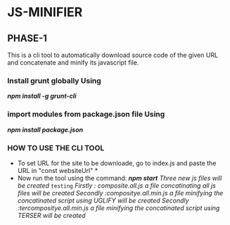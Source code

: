 # JS-MINIFIER

## PHASE-1

This is a cli tool to automatically download source code of the given URL and concatenate and minify its javascript file.

### Install grunt globally Using
___npm install -g grunt-cli___

### import modules from package.json file Using ###
***npm install package.json***

### HOW TO USE THE CLI TOOL ###
* To set URL for the site to be downloade, go to index.js and paste the URL in "const websiteUrl" *
* Now run the tool using the command:
***npm start***
*Three new js files will be created*
`testing`
*Firstly : composite.all.js a file concatinating all js files will be created*
*Secondly :compositye.all.min.js a file minifying the concatinated script using UGLIFY will be created*
*Secondly :tercompositye.all.min.js a file minifying  the concatinated script using TERSER will be created*